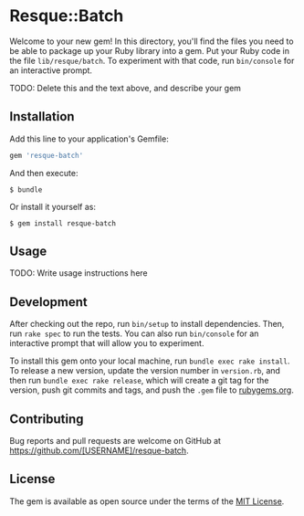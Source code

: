 # Resque::Batch

Welcome to your new gem! In this directory, you'll find the files you need to be able to package up your Ruby library into a gem. Put your Ruby code in the file `lib/resque/batch`. To experiment with that code, run `bin/console` for an interactive prompt.

TODO: Delete this and the text above, and describe your gem

## Installation

Add this line to your application's Gemfile:

```ruby
gem 'resque-batch'
```

And then execute:

    $ bundle

Or install it yourself as:

    $ gem install resque-batch

## Usage

TODO: Write usage instructions here

## Development

After checking out the repo, run `bin/setup` to install dependencies. Then, run `rake spec` to run the tests. You can also run `bin/console` for an interactive prompt that will allow you to experiment.

To install this gem onto your local machine, run `bundle exec rake install`. To release a new version, update the version number in `version.rb`, and then run `bundle exec rake release`, which will create a git tag for the version, push git commits and tags, and push the `.gem` file to [rubygems.org](https://rubygems.org).

## Contributing

Bug reports and pull requests are welcome on GitHub at https://github.com/[USERNAME]/resque-batch.

## License

The gem is available as open source under the terms of the [MIT License](http://opensource.org/licenses/MIT).
